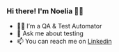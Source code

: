 ### Hi there! I'm Noelia 🙋🏻

- 👩‍💻 I’m a QA & Test Automator 
- 💬 Ask me about testing
- 📫 You can reach me on [Linkedin](https://www.linkedin.com/in/noelia-judith-bravo/) 

